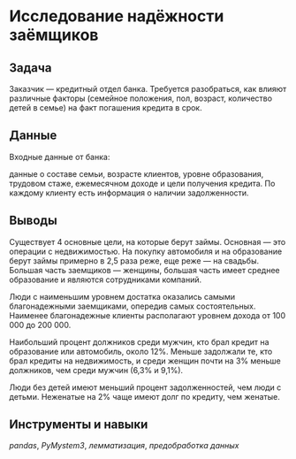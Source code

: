 # Исследование надёжности заёмщиков

## Задача

Заказчик — кредитный отдел банка. Требуется разобраться, как влияют различные факторы (семейное положения, пол, возраст, количество детей в семье) на факт погашения кредита в срок.

## Данные

Входные данные от банка: 

данные о составе семьи, возрасте клиентов, уровне образования, трудовом стаже, ежемесячном доходе и цели получения кредита. По каждому клиенту есть информация о наличии задолженности.

## Выводы

Существует 4 основные цели, на которые берут займы. Основная — это операции с недвижимостью. На покупку автомобиля и на образование берут займы примерно в 2,5 раза реже, еще реже — на свадьбы. Большая часть заемщиков — женщины, большая часть имеет среднее образование и являются сотрудниками компаний.

Люди с наименьшим уровнем достатка оказались самыми благонадежными заемщиками, опередив самых состоятельных. Наименее благонадежные клиенты располагают уровнем дохода от 100 000 до 200 000.

Наибольший процент должников среди мужчин, кто брал кредит на образование или автомобиль, около 12%. Меньше задолжали те, кто брал кредиты на недвижимость, и среди женщин почти на 3% меньше должников, чем среди мужчин (6,3% и 9,1%).

Люди без детей имеют меньший процент задолженностей, чем люди с детьми. Неженатые на 2% чаще имеют долг по кредиту, чем женатые.

## Инструменты и навыки 
*pandas*, *PyMystem3*, *лемматизация*, *предобработка данных* 
